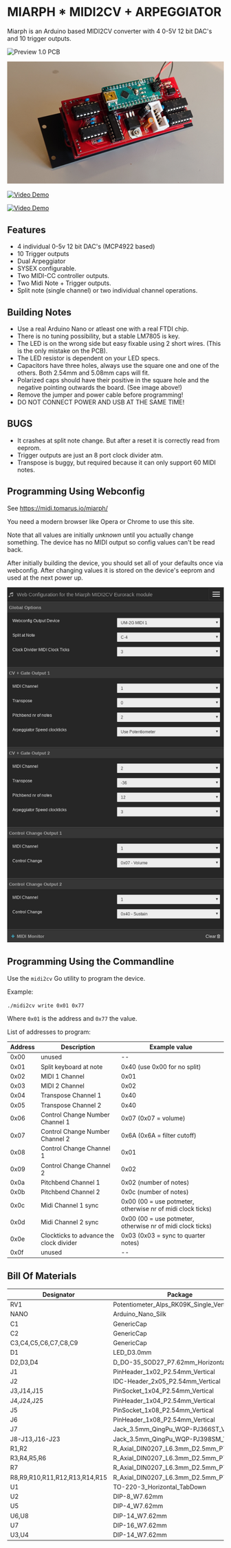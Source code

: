MIARPH * MIDI2CV + ARPEGGIATOR
==============================

Miarph is an Arduino based MIDI2CV converter with 4 0-5V 12 bit DAC's and 10 trigger outputs.

![Preview 1.0 PCB](docs/pcb1.0.jpg)

![Preview 1.0 Module](docs/module1.0.jpg)

[![Video Demo](http://img.youtube.com/vi/SEof3n9Ys9w/0.jpg)](http://www.youtube.com/watch?v=SEof3n9Ys9w)

[![Video Demo](http://img.youtube.com/vi/0akh9hcQQY0/0.jpg)](http://www.youtube.com/watch?v=0akh9hcQQY0)

## Features

* 4 individual 0-5v 12 bit DAC's (MCP4922 based)
* 10 Trigger outputs
* Dual Arpeggiator
* SYSEX configurable.
* Two MIDI-CC controller outputs.
* Two Midi Note + Trigger outputs.
* Split note (single channel) or two individual channel operations.

## Building Notes

* Use a real Arduino Nano or atleast one with a real FTDI chip.
* There is no tuning possibility, but a stable LM7805 is key.
* The LED is on the wrong side but easy fixable using 2 short wires. (This is the only mistake on the PCB).
* The LED resistor is dependent on your LED specs.
* Capacitors have three holes, always use the square one and one of the others. Both 2.54mm and 5.08mm caps will fit.
* Polarized caps should have their positive in the square hole and the negative pointing outwards the board. (See image above!)
* Remove the jumper and power cable before programming!
* DO NOT CONNECT POWER AND USB AT THE SAME TIME!

## BUGS

* It crashes at split note change. But after a reset it is correctly read from eeprom.
* Trigger outputs are just an 8 port clock divider atm.
* Transpose is buggy, but required because it can only support 60 MIDI notes.

## Programming Using Webconfig

See https://midi.tomarus.io/miarph/

You need a modern browser like Opera or Chrome to use this site.

Note that all values are initially *unknown* until you actually change something.
The device has no MIDI output so config values can't be read back.

After initially building the device, you should set all of your defaults once via webconfig.
After changing values it is stored on the device's eeprom and used at the next power up.

![Webconfig Screenshot](docs/webconfig.png)

## Programming Using the Commandline

Use the ```midi2cv``` Go utility to program the device.

Example:

```./midi2cv write 0x01 0x77```

Where ```0x01``` is the address and ```0x77``` the value.

List of addresses to program:

| Address | Description | Example value |
| -- | -- | -- |
| 0x00 | unused | -- |
| 0x01 | Split keyboard at note | 0x40 (use 0x00 for no split) |
| 0x02 | MIDI 1 Channel | 0x01 |
| 0x03 | MIDI 2 Channel | 0x02 |
| 0x04 | Transpose Channel 1 | 0x40 |
| 0x05 | Transpose Channel 2 | 0x40 |
| 0x06 | Control Change Number Channel 1 | 0x07 (0x07 = volume) |
| 0x07 | Control Change Number Channel 2 | 0x6A (0x6A = filter cutoff) |
| 0x08 | Control Change Channel 1 | 0x01 |
| 0x09 | Control Change Channel 2 | 0x02 |
| 0x0a | Pitchbend Channel 1 | 0x02 (number of notes) |
| 0x0b | Pitchbend Channel 2 | 0x0c (number of notes) |
| 0x0c | Midi Channel 1 sync | 0x00 (00 = use potmeter, otherwise nr of midi clock ticks) |
| 0x0d | Midi Channel 2 sync | 0x00 (00 = use potmeter, otherwise nr of midi clock ticks) |
| 0x0e | Clockticks to advance the clock divider | 0x03 (0x03 = sync to quarter notes) |
| 0x0f | unused | -- |

## Bill Of Materials

|Designator                   |Package                                 |Quantity|Designation |
|-----------------------------|----------------------------------------|--------|------------|
|RV1                          |Potentiometer_Alps_RK09K_Single_Vertical|1       |B10K        |
|NANO                         |Arduino_Nano_Silk                       |1       |Nano v3     |
|C1                           |GenericCap                              |1       |100uF       |
|C2                           |GenericCap                              |1       |10uF        |
|C3,C4,C5,C6,C7,C8,C9         |GenericCap                              |7       |100nF       |
|D1                           |LED_D3.0mm                              |1       |LED         |
|D2,D3,D4                     |D_DO-35_SOD27_P7.62mm_Horizontal        |3       |D           |
|J1                           |PinHeader_1x02_P2.54mm_Vertical         |1       |ProgramJmpr |
|J2                           |IDC-Header_2x05_P2.54mm_Vertical        |1       |Power       |
|J3,J14,J15                   |PinSocket_1x04_P2.54mm_Vertical         |3       |Conn_01x04_M|
|J4,J24,J25                   |PinHeader_1x04_P2.54mm_Vertical         |3       |Conn_01x04_F|
|J5                           |PinSocket_1x08_P2.54mm_Vertical         |1       |Conn_01x08_M|
|J6                           |PinHeader_1x08_P2.54mm_Vertical         |1       |Conn_01x08_F|
|J7                           |Jack_3.5mm_QingPu_WQP-PJ366ST_Vertical  |1       |Midi Input  |
|J8-J13,J16-J23               |Jack_3.5mm_QingPu_WQP-PJ398SM_Vertical  |14      |Misc        |
|R1,R2                        |R_Axial_DIN0207_L6.3mm_D2.5mm_P7.62mm   |2       |2K2         |
|R3,R4,R5,R6                  |R_Axial_DIN0207_L6.3mm_D2.5mm_P7.62mm   |4       |1K          |
|R7                           |R_Axial_DIN0207_L6.3mm_D2.5mm_P7.62mm   |1       |220/470     |
|R8,R9,R10,R11,R12,R13,R14,R15|R_Axial_DIN0207_L6.3mm_D2.5mm_P7.62mm   |8       |100         |
|U1                           |TO-220-3_Horizontal_TabDown             |1       |L7805       |
|U2                           |DIP-8_W7.62mm                           |1       |24LC256     |
|U5                           |DIP-4_W7.62mm                           |1       |PC817       |
|U6,U8                        |DIP-14_W7.62mm                          |2       |TL074       |
|U7                           |DIP-16_W7.62mm                          |1       |74HC595     |
|U3,U4                        |DIP-14_W7.62mm                          |2       |MCP4922     |

